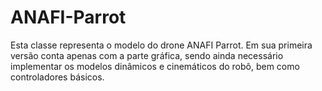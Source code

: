 # ANAFI-Parrot
Esta classe representa o modelo do drone ANAFI Parrot.
Em sua primeira versão conta apenas com a parte gráfica,
sendo ainda necessário implementar os modelos dinâmicos e 
cinemáticos do robô, bem como controladores básicos.

